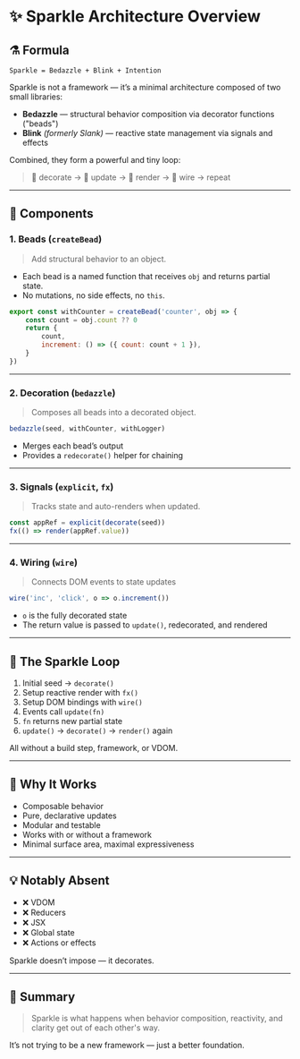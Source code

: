 # ✨ Sparkle Architecture Overview

## ⚗️ Formula

```text
Sparkle = Bedazzle + Blink + Intention
```

Sparkle is not a framework — it’s a minimal architecture composed of two small libraries:

- **Bedazzle** — structural behavior composition via decorator functions ("beads")
- **Blink** _(formerly Slank)_ — reactive state management via signals and effects

Combined, they form a powerful and tiny loop:

> 🎯 decorate → 🔁 update → 🎨 render → 🔗 wire → repeat

---

## 🧩 Components

### 1. **Beads (`createBead`)**

> Add structural behavior to an object.

- Each bead is a named function that receives `obj` and returns partial state.
- No mutations, no side effects, no `this`.

```js
export const withCounter = createBead('counter', obj => {
	const count = obj.count ?? 0
	return {
		count,
		increment: () => ({ count: count + 1 }),
	}
})
```

---

### 2. **Decoration (`bedazzle`)**

> Composes all beads into a decorated object.

```js
bedazzle(seed, withCounter, withLogger)
```

- Merges each bead’s output
- Provides a `redecorate()` helper for chaining

---

### 3. **Signals (`explicit`, `fx`)**

> Tracks state and auto-renders when updated.

```js
const appRef = explicit(decorate(seed))
fx(() => render(appRef.value))
```

---

### 4. **Wiring (`wire`)**

> Connects DOM events to state updates

```js
wire('inc', 'click', o => o.increment())
```

- `o` is the fully decorated state
- The return value is passed to `update()`, redecorated, and rendered

---

## 🔁 The Sparkle Loop

1. Initial seed → `decorate()`
2. Setup reactive render with `fx()`
3. Setup DOM bindings with `wire()`
4. Events call `update(fn)`
5. `fn` returns new partial state
6. `update()` → `decorate()` → `render()` again

All without a build step, framework, or VDOM.

---

## 🧠 Why It Works

- Composable behavior
- Pure, declarative updates
- Modular and testable
- Works with or without a framework
- Minimal surface area, maximal expressiveness

---

## 💡 Notably Absent

- ❌ VDOM
- ❌ Reducers
- ❌ JSX
- ❌ Global state
- ❌ Actions or effects

Sparkle doesn’t impose — it decorates.

---

## 💬 Summary

> Sparkle is what happens when behavior composition, reactivity, and clarity get out of each other's way.

It’s not trying to be a new framework — just a better foundation.
